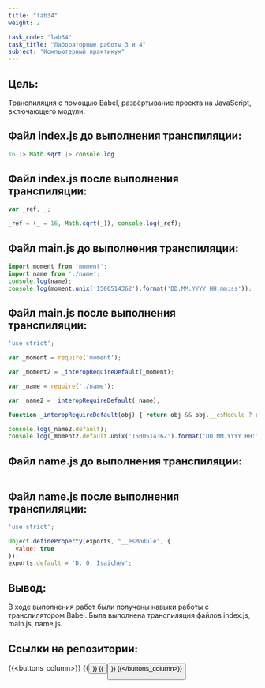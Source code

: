```yaml
---
title: "lab34"
weight: 2

task_code: "lab34"
task_title: "Лабораторные работы 3 и 4"
subject: "Компьютерный практикум"
---
```


## Цель:

Транспиляция с помощью Babel, развёртывание проекта на JavaScript, включающего модули.

## Файл index.js до выполнения транспиляции:

```js
16 |> Math.sqrt |> console.log
```

## Файл index.js после выполнения транспиляции:

```js
var _ref, _;

_ref = (_ = 16, Math.sqrt(_)), console.log(_ref);
```

## Файл main.js до выполнения транспиляции:

```js
import moment from 'moment';
import name from './name';
console.log(name);
console.log(moment.unix('1500514362').format('DD.MM.YYYY HH:mm:ss'));
```

## Файл main.js после выполнения транспиляции:

```js
'use strict';

var _moment = require('moment');

var _moment2 = _interopRequireDefault(_moment);

var _name = require('./name');

var _name2 = _interopRequireDefault(_name);

function _interopRequireDefault(obj) { return obj && obj.__esModule ? obj : { default: obj }; }

console.log(_name2.default);
console.log(_moment2.default.unix('1500514362').format('DD.MM.YYYY HH:mm:ss'));
```

## Файл name.js до выполнения транспиляции:

```js

```

## Файл name.js после выполнения транспиляции:

```js
'use strict';

Object.defineProperty(exports, "__esModule", {
  value: true
});
exports.default = 'D. O. Isaichev';
```

## Вывод:

В ходе выполнения работ были получены навыки работы с транспилятором Babel. Была выполнена транспиляция файлов index.js, main.js, name.js.

## Ссылки на репозитории:
{{<buttons_column>}}
    {{<button text="Репозиторий с результатами выполнения лабораторной работы 3" link="https://github.com/DanilaIsaichev/CPLab3-4/tree/main/Lab3">}}
    {{<button text="Репозиторий с результатами выполнения лабораторной работы 4" link="https://github.com/DanilaIsaichev/CPLab3-4/tree/main/Lab4">}}
{{</buttons_column>}}
